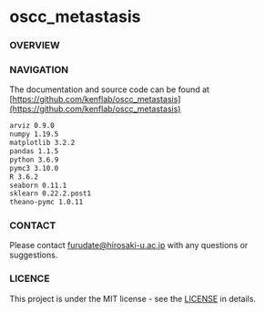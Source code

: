 # oscc_metastasis
<!--
[web](data/A2_web_summary.html)
--->

### OVERVIEW



### NAVIGATION
The documentation and source code can be found at [https://github.com/kenflab/oscc_metastasis](https://github.com/kenflab/oscc_metastasis)

```markdown
arviz 0.9.0
numpy 1.19.5
matplotlib 3.2.2
pandas 1.1.5
python 3.6.9
pymc3 3.10.0
R 3.6.2
seaborn 0.11.1
sklearn 0.22.2.post1
theano-pymc 1.0.11
```

### CONTACT
Please contact <furudate@hirosaki-u.ac.jp> with any questions or suggestions.


### LICENCE
This project is under the MIT license - see the [LICENSE](https://github.com/kenflab/oscc_metastasis/blob/main/LICENSE) in details.
